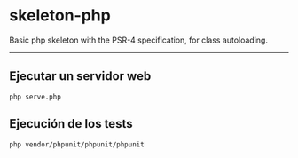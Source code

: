 # skeleton-php
Basic php skeleton with the PSR-4 specification, for class autoloading.

---
## Ejecutar un servidor web
`php serve.php`

## Ejecución de los tests
`php vendor/phpunit/phpunit/phpunit`
